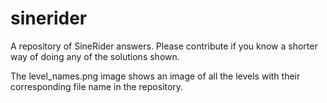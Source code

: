 # sinerider
A repository of SineRider answers. Please contribute if you know a shorter way of doing any of the solutions shown. 

The level_names.png image shows an image of all the levels with their corresponding file name in the repository. 
